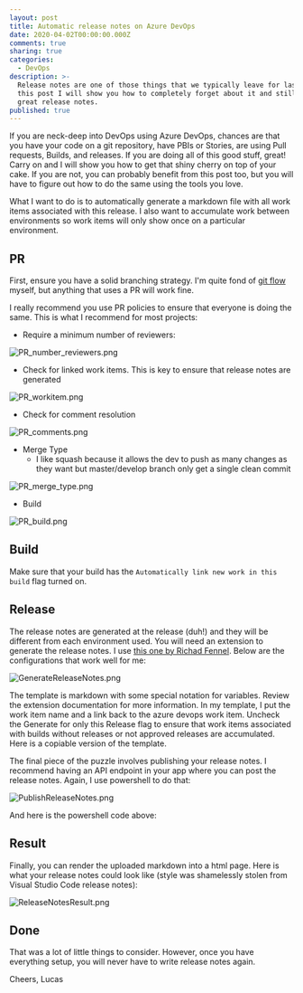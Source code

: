 ```yaml
---
layout: post
title: Automatic release notes on Azure DevOps
date: 2020-04-02T00:00:00.000Z
comments: true
sharing: true
categories:
  - DevOps
description: >-
  Release notes are one of those things that we typically leave for last. In
  this post I will show you how to completely forget about it and still get
  great release notes.
published: true
---
```

If you are neck-deep into DevOps using Azure DevOps, chances are that you have your code on a git repository, have PBIs or Stories, are using Pull requests, Builds, and releases. If you are doing all of this good stuff, great! Carry on and I will show you how to get that shiny cherry on top of your cake. If you are not, you can probably benefit from this post too, but you will have to figure out how to do the same using the tools you love.

What I want to do is to automatically generate a markdown file with all work items associated with this release. I also want to accumulate work between environments so work items will only show once on a particular environment.

## PR
First, ensure you have a solid branching strategy. I'm quite fond of [git flow](https://nvie.com/posts/a-successful-git-branching-model/) myself, but anything that uses a PR will work fine.

I really recommend you use PR policies to ensure that everyone is doing the same. This is what I recommend for most projects:

* Require a minimum number of reviewers:

![PR_number_reviewers.png]({{site.baseurl}}/images/posts/PR_number_reviewers.png)

* Check for linked work items. This is key to ensure that release notes are generated

![PR_workitem.png]({{site.baseurl}}/images/posts/PR_workitem.png)

* Check for comment resolution

![PR_comments.png]({{site.baseurl}}/images/posts/PR_comments.png)

* Merge Type
  * I like squash because it allows the dev to push as many changes as they want but master/develop branch only get a single clean commit

![PR_merge_type.png]({{site.baseurl}}/images/posts/PR_merge_type.png)

* Build

![PR_build.png]({{site.baseurl}}/images/posts/PR_build.png)

## Build
Make sure that your build has the ``Automatically link new work in this build`` flag turned on.

## Release
The release notes are generated at the release (duh!) and they will be different from each environment used. You will need an extension to generate the release notes. I use [this one by Richad Fennel](https://marketplace.visualstudio.com/items?itemName=richardfennellBM.BM-VSTS-XplatGenerateReleaseNotes&targetId=a7a780bd-ad1c-4875-bc30-030f9dba7f75). Below are the configurations that work well for me:

![GenerateReleaseNotes.png]({{site.baseurl}}/images/posts/GenerateReleaseNotes.png)

The template is markdown with some special notation for variables. Review the extension documentation for more information. In my template, I put the work item name and a link back to the azure devops work item. Uncheck the Generate for only this Release flag to ensure that work items associated with builds without releases or not approved releases are accumulated. Here is a copiable version of the template.

<script src="https://gist.github.com/jlucaspains/9560904dd65aae7a74b26a6c5c6e98c0.js"></script>

The final piece of the puzzle involves publishing your release notes. I recommend having an API endpoint in your app where you can post the release notes. Again, I use powershell to do that:

![PublishReleaseNotes.png]({{site.baseurl}}/images/posts/PublishReleaseNotes.png)

And here is the powershell code above:

<script src="https://gist.github.com/jlucaspains/e03a32104697c3be3841beb6f304b199.js"></script>

## Result

Finally, you can render the uploaded markdown into a html page. Here is what your release notes could look like (style was shamelessly stolen from Visual Studio Code release notes):

![ReleaseNotesResult.png]({{site.baseurl}}/images/posts/ReleaseNotesResult.png)

## Done

That was a lot of little things to consider. However, once you have everything setup, you will never have to write release notes again.

Cheers,
Lucas
